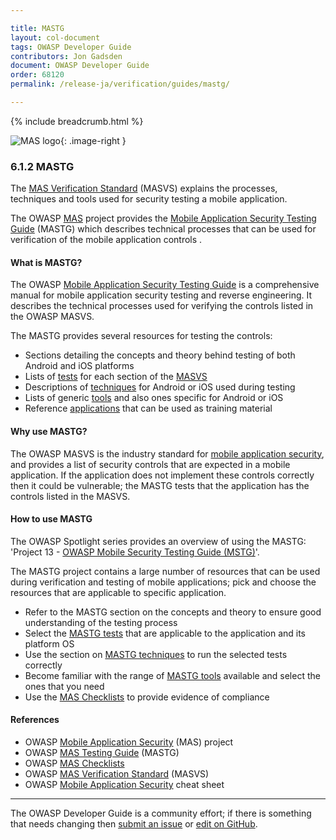 ```yaml
---

title: MASTG
layout: col-document
tags: OWASP Developer Guide
contributors: Jon Gadsden
document: OWASP Developer Guide
order: 68120
permalink: /release-ja/verification/guides/mastg/

---
```


{% include breadcrumb.html %}

<style type="text/css">
.image-right {
  height: 180px;
  display: block;
  margin-left: auto;
  margin-right: auto;
  float: right;
}
</style>

![MAS logo](../../../../assets/images/logos/mas.png "OWASP MAS"){: .image-right }

### 6.1.2 MASTG

The [MAS Verification Standard][masvs] (MASVS) explains the processes, techniques
and tools used for security testing a mobile application.

The OWASP [MAS][mas] project provides the [Mobile Application Security Testing Guide][mastg] (MASTG)
which describes technical processes that can be used for verification of the mobile application controls .

#### What is MASTG?

The OWASP [Mobile Application Security Testing Guide][mastg] is a comprehensive manual
for mobile application security testing and reverse engineering.
It describes the technical processes used for verifying the controls listed in the OWASP MASVS.

The MASTG provides several resources for testing the controls:

* Sections detailing the concepts and theory behind testing of both Android and iOS platforms
* Lists of [tests][mastgtests] for each section of the [MASVS][masvs]
* Descriptions of [techniques][mastgtechs] for Android or iOS used during testing
* Lists of generic [tools][mastgtools] and also ones specific for Android or iOS
* Reference [applications][mastgapps] that can be used as training material

#### Why use MASTG?

The OWASP MASVS is the industry standard for [mobile application security][csmas],
and provides a list of security controls that are expected in a mobile application.
If the application does not implement these controls correctly then it could be vulnerable;
the MASTG tests that the application has the controls listed in the MASVS.

#### How to use MASTG

The OWASP Spotlight series provides an overview of using the MASTG:
'Project 13 - [OWASP Mobile Security Testing Guide (MSTG)][spotlight13]'.

The MASTG project contains a large number of resources that can be used during verification
and testing of mobile applications; pick and choose the resources that are applicable to specific application.

* Refer to the MASTG section on the concepts and theory to ensure good understanding of the testing process
* Select the [MASTG tests][mastgtests] that are applicable to the application and its platform OS
* Use the section on [MASTG techniques][mastgtechs] to run the selected tests correctly
* Become familiar with the range of [MASTG tools][mastgtools] available and select the ones that you need
* Use the [MAS Checklists][masc] to provide evidence of compliance

#### References

* OWASP [Mobile Application Security][masproject] (MAS) project
* OWASP [MAS Testing Guide][mastg] (MASTG)
* OWASP [MAS Checklists][masc]
* OWASP [MAS Verification Standard][masvs] (MASVS)
* OWASP [Mobile Application Security][csmas] cheat sheet

----

The OWASP Developer Guide is a community effort; if there is something that needs changing
then [submit an issue][issue080102] or [edit on GitHub][edit080102].

[csmas]: https://cheatsheetseries.owasp.org/cheatsheets/Mobile_Application_Security_Cheat_Sheet
[edit080102]: https://github.com/OWASP/www-project-developer-guide/blob/main/draft/08-verification/01-guides/02-mastg.md
[issue080102]: https://github.com/OWASP/www-project-developer-guide/issues/new?labels=enhancement&template=request.md&title=Update:%2008-verification/01-guides/02-mastg
[mas]: https://mas.owasp.org/
[masproject]: https://owasp.org/www-project-mobile-app-security/
[masc]: https://mas.owasp.org/checklists/
[mastg]: https://mas.owasp.org/MASTG/
[mastgapps]: https://mas.owasp.org/MASTG/apps/
[mastgtests]: https://mas.owasp.org/MASTG/tests/
[mastgtechs]: https://mas.owasp.org/MASTG/techniques/
[mastgtools]: https://mas.owasp.org/MASTG/tools/
[masvs]: https://mas.owasp.org/MASVS/
[spotlight13]: https://youtu.be/b07OQd5KSrs
